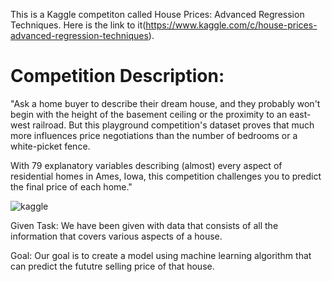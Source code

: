 This is a Kaggle competiton called House Prices: Advanced Regression Techniques. Here is the link to it(https://www.kaggle.com/c/house-prices-advanced-regression-techniques). 

# Competition Description:


"Ask a home buyer to describe their dream house, and they probably won't begin with the height of the basement ceiling or the proximity to an east-west railroad. But this playground competition's dataset proves that much more influences price negotiations than the number of bedrooms or a white-picket fence.

With 79 explanatory variables describing (almost) every aspect of residential homes in Ames, Iowa, this competition challenges you to predict the final price of each home."



![kaggle](https://user-images.githubusercontent.com/50141254/101546155-fd5ed080-396d-11eb-9958-34508811f1b4.png)


Given Task: We have been given with data that consists of all the information that covers various aspects of a house.

Goal: Our goal is to create a model using machine learning algorithm that can predict the fututre selling price of that house.

